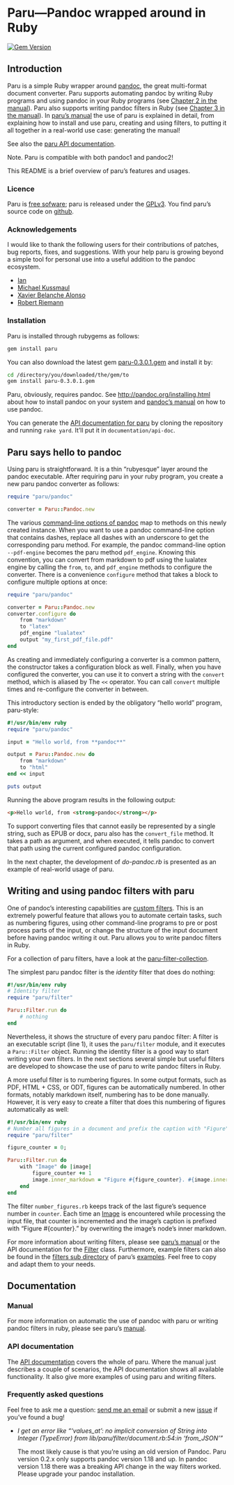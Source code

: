 # Paru—Pandoc wrapped around in Ruby


[![Gem
Version](https://badge.fury.io/rb/paru.svg)](https://badge.fury.io/rb/paru)

## Introduction

Paru is a simple Ruby wrapper around [pandoc](http://www.pandoc.org),
the great multi-format document converter. Paru supports automating
pandoc by writing Ruby programs and using pandoc in your Ruby programs
(see [Chapter 2 in the
manual](https://heerdebeer.org/Software/markdown/paru/#automating-the-use-of-pandoc-with-paru)).
Paru also supports writing pandoc filters in Ruby (see [Chapter 3 in the
manual](https://heerdebeer.org/Software/markdown/paru/#writing-and-using-pandoc-filters-with-paru)).
In [paru’s manual](https://heerdebeer.org/Software/markdown/paru/) the
use of paru is explained in detail, from explaining how to install and
use paru, creating and using filters, to putting it all together in a
real-world use case: generating the manual\!

See also the [paru API
documentation](https://heerdebeer.org/Software/markdown/paru/documentation/api-doc/).

Note. Paru is compatible with both pandoc1 and pandoc2\!

This README is a brief overview of paru’s features and usages.

### Licence

Paru is [free sofware](https://www.gnu.org/philosophy/free-sw.en.html);
paru is released under the
[GPLv3](https://www.gnu.org/licenses/gpl-3.0.en.html). You find paru’s
source code on [github](https://github.com/htdebeer/paru).

### Acknowledgements

I would like to thank the following users for their contributions of
patches, bug reports, fixes, and suggestions. With your help paru is
growing beyond a simple tool for personal use into a useful addition to
the pandoc ecosystem.

  - [Ian](https://github.com/iandol)
  - [Michael Kussmaul](https://github.com/kusmi)
  - [Xavier Belanche Alonso](https://github.com/xbelanch)
  - [Robert Riemann](https://github.com/rriemann)

### Installation

Paru is installed through rubygems as follows:

``` bash
gem install paru
```

You can also download the latest gem
[paru-0.3.0.1.gem](https://github.com/htdebeer/paru/blob/master/releases/paru-0.3.0.1.gem)
and install it by:

``` bash
cd /directory/you/downloaded/the/gem/to
gem install paru-0.3.0.1.gem
```

Paru, obviously, requires pandoc. See
<http://pandoc.org/installing.html> about how to install pandoc on your
system and [pandoc’s manual](http://pandoc.org/README.html) on how to
use pandoc.

You can generate the [API documentation for
paru](https://heerdebeer.org/Software/markdown/paru/documentation/api-doc/)
by cloning the repository and running `rake yard`. It’ll put it in
`documentation/api-doc`.

## Paru says hello to pandoc

Using paru is straightforward. It is a thin “rubyesque” layer around the
pandoc executable. After requiring paru in your ruby program, you create
a new paru pandoc converter as follows:

``` ruby
require "paru/pandoc"

converter = Paru::Pandoc.new
```

The various [command-line options of
pandoc](http://pandoc.org/README.html#options) map to methods on this
newly created instance. When you want to use a pandoc command-line
option that contains dashes, replace all dashes with an underscore to
get the corresponding paru method. For example, the pandoc command-line
option `--pdf-engine` becomes the paru method `pdf_engine`. Knowing this
convention, you can convert from markdown to pdf using the lualatex
engine by calling the `from`, `to`, and `pdf_engine` methods to
configure the converter. There is a convenience `configure` method that
takes a block to configure multiple options at once:

``` ruby
require "paru/pandoc"

converter = Paru::Pandoc.new
converter.configure do
    from "markdown"
    to "latex"
    pdf_engine "lualatex"
    output "my_first_pdf_file.pdf"
end
```

As creating and immediately configuring a converter is a common pattern,
the constructor takes a configuration block as well. Finally, when you
have configured the converter, you can use it to convert a string with
the `convert` method, which is aliased by The `<<` operator. You can
call `convert` multiple times and re-configure the converter in between.

This introductory section is ended by the obligatory “hello world”
program, paru-style:

``` ruby
#!/usr/bin/env ruby
require "paru/pandoc"

input = "Hello world, from **pandoc**"

output = Paru::Pandoc.new do
    from "markdown"
    to "html"
end << input

puts output
```

Running the above program results in the following output:

``` html
<p>Hello world, from <strong>pandoc</strong></p>
```

To support converting files that cannot easily be represented by a
single string, such as EPUB or docx, paru also has the `convert_file`
method. It takes a path as argument, and when executed, it tells pandoc
to convert that path using the current configured pandoc configuration.

In the next chapter, the development of *do-pandoc.rb* is presented as
an example of real-world usage of paru.

## Writing and using pandoc filters with paru

One of pandoc’s interesting capabilities are [custom
filters](http://pandoc.org/scripting.html). This is an extremely
powerful feature that allows you to automate certain tasks, such as
numbering figures, using other command-line programs to pre or post
process parts of the input, or change the structure of the input
document before having pandoc writing it out. Paru allows you to write
pandoc filters in Ruby.

For a collection of paru filters, have a look at the
[paru-filter-collection](https://github.com/htdebeer/paru-filter-collection).

The simplest paru pandoc filter is the *identity* filter that does do
nothing:

``` ruby
#!/usr/bin/env ruby
# Identity filter
require "paru/filter"

Paru::Filter.run do
    # nothing
end
```

Nevertheless, it shows the structure of every paru pandoc filter: A
filter is an executable script (line 1), it uses the `paru/filter`
module, and it executes a `Paru::Filter` object. Running the identity
filter is a good way to start writing your own filters. In the next
sections several simple but useful filters are developed to showcase the
use of paru to write pandoc filters in Ruby.

A more useful filter is to numbering figures. In some output formats,
such as PDF, HTML + CSS, or ODT, figures can be automatically numbered.
In other formats, notably markdown itself, numbering has to be done
manually. However, it is very easy to create a filter that does this
numbering of figures automatically as well:

``` ruby
#!/usr/bin/env ruby
# Number all figures in a document and prefix the caption with "Figure".
require "paru/filter"

figure_counter = 0;

Paru::Filter.run do 
    with "Image" do |image|
        figure_counter += 1
        image.inner_markdown = "Figure #{figure_counter}. #{image.inner_markdown}"
    end
end
```

The filter `number_figures.rb` keeps track of the last figure’s sequence
number in `counter`. Each time an
[Image](https://heerdebeer.org/Software/markdown/paru/documentation/api-doc/Paru/PandocFilter/Image.html)
is encountered while processing the input file, that counter is
incremented and the image’s caption is prefixed with “Figure
\#{counter}.” by overwriting the image’s node’s inner markdown.

For more information about writing filters, please see [paru’s
manual](https://heerdebeer.org/Software/markdown/paru/) or the API
documentation for the
[Filter](https://heerdebeer.org/Software/markdown/paru/documentation/api-doc/Paru/Filter.html)
class. Furthermore, example filters can also be found in the [filters
sub directory](examples/filters) of paru’s [examples](examples/). Feel
free to copy and adapt them to your needs.

## Documentation

### Manual

For more information on automatic the use of pandoc with paru or writing
pandoc filters in ruby, please see paru’s
[manual](https://heerdebeer.org/Software/markdown/paru/).

### API documentation

The [API
documentation](https://heerdebeer.org/Software/markdown/paru/documentation/api-doc/)
covers the whole of paru. Where the manual just describes a couple of
scenarios, the API documentation shows all available functionality. It
also give more examples of using paru and writing filters.

### Frequently asked questions

Feel free to ask me a question: [send me an
email](mailto:Huub@heerdebeer.org) or submit a new
[issue](https://github.com/htdebeer/paru/issues) if you’ve found a bug\!

  - *I get an error like “‘values\_at’: no implicit conversion of String
    into Integer (TypeError) from lib/paru/filter/document.rb:54:in
    ‘from\_JSON’”*
    
    The most likely cause is that you’re using an old version of Pandoc.
    Paru version 0.2.x only supports pandoc version 1.18 and up. In
    pandoc version 1.18 there was a breaking API change in the way
    filters worked. Please upgrade your pandoc installation.
